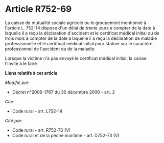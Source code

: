 # Article R752-69

La caisse de mutualité sociale agricole ou le groupement mentionné à l'article L. 752-14 dispose d'un délai de trente jours à
compter de la date à laquelle il a reçu la déclaration d'accident et le certificat médical initial ou de trois mois à compter
de la date à laquelle il a reçu la déclaration de maladie professionnelle et le certificat médical initial pour statuer sur
le caractère professionnel de l'accident ou de la maladie. 

Lorsque la victime n'a pas envoyé le certificat médical initial, la caisse l'invite à le faire

**Liens relatifs à cet article**

_Modifié par_:

  - Décret n°2009-1767 du 30 décembre 2009 - art. 2

_Cite_:

  - Code rural - art. L752-14

_Cité par_:

  - Code rural - art. R752-70 (V)
  - Code rural et de la pêche maritime - art. D752-73 (V)
